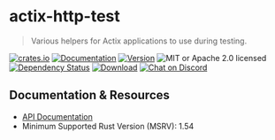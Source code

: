 # actix-http-test

> Various helpers for Actix applications to use during testing.

[![crates.io](https://img.shields.io/crates/v/actix-http-test?label=latest)](https://crates.io/crates/actix-http-test)
[![Documentation](https://docs.rs/actix-http-test/badge.svg?version=3.0.0-beta.13)](https://docs.rs/actix-http-test/3.0.0-beta.13)
[![Version](https://img.shields.io/badge/rustc-1.54+-ab6000.svg)](https://blog.rust-lang.org/2021/05/06/Rust-1.54.0.html)
![MIT or Apache 2.0 licensed](https://img.shields.io/crates/l/actix-http-test)
<br>
[![Dependency Status](https://deps.rs/crate/actix-http-test/3.0.0-beta.13/status.svg)](https://deps.rs/crate/actix-http-test/3.0.0-beta.13)
[![Download](https://img.shields.io/crates/d/actix-http-test.svg)](https://crates.io/crates/actix-http-test)
[![Chat on Discord](https://img.shields.io/discord/771444961383153695?label=chat&logo=discord)](https://discord.gg/NWpN5mmg3x)

## Documentation & Resources

- [API Documentation](https://docs.rs/actix-http-test)
- Minimum Supported Rust Version (MSRV): 1.54
